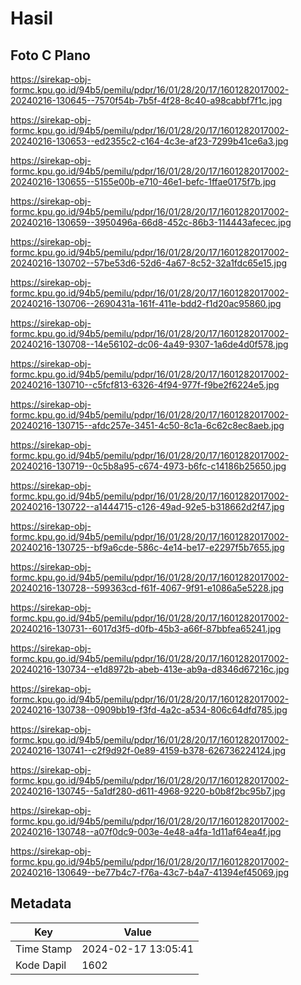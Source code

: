 # Hasil

## Foto C Plano

https://sirekap-obj-formc.kpu.go.id/94b5/pemilu/pdpr/16/01/28/20/17/1601282017002-20240216-130645--7570f54b-7b5f-4f28-8c40-a98cabbf7f1c.jpg

https://sirekap-obj-formc.kpu.go.id/94b5/pemilu/pdpr/16/01/28/20/17/1601282017002-20240216-130653--ed2355c2-c164-4c3e-af23-7299b41ce6a3.jpg

https://sirekap-obj-formc.kpu.go.id/94b5/pemilu/pdpr/16/01/28/20/17/1601282017002-20240216-130655--5155e00b-e710-46e1-befc-1ffae0175f7b.jpg

https://sirekap-obj-formc.kpu.go.id/94b5/pemilu/pdpr/16/01/28/20/17/1601282017002-20240216-130659--3950496a-66d8-452c-86b3-114443afecec.jpg

https://sirekap-obj-formc.kpu.go.id/94b5/pemilu/pdpr/16/01/28/20/17/1601282017002-20240216-130702--57be53d6-52d6-4a67-8c52-32a1fdc65e15.jpg

https://sirekap-obj-formc.kpu.go.id/94b5/pemilu/pdpr/16/01/28/20/17/1601282017002-20240216-130706--2690431a-161f-411e-bdd2-f1d20ac95860.jpg

https://sirekap-obj-formc.kpu.go.id/94b5/pemilu/pdpr/16/01/28/20/17/1601282017002-20240216-130708--14e56102-dc06-4a49-9307-1a6de4d0f578.jpg

https://sirekap-obj-formc.kpu.go.id/94b5/pemilu/pdpr/16/01/28/20/17/1601282017002-20240216-130710--c5fcf813-6326-4f94-977f-f9be2f6224e5.jpg

https://sirekap-obj-formc.kpu.go.id/94b5/pemilu/pdpr/16/01/28/20/17/1601282017002-20240216-130715--afdc257e-3451-4c50-8c1a-6c62c8ec8aeb.jpg

https://sirekap-obj-formc.kpu.go.id/94b5/pemilu/pdpr/16/01/28/20/17/1601282017002-20240216-130719--0c5b8a95-c674-4973-b6fc-c14186b25650.jpg

https://sirekap-obj-formc.kpu.go.id/94b5/pemilu/pdpr/16/01/28/20/17/1601282017002-20240216-130722--a1444715-c126-49ad-92e5-b318662d2f47.jpg

https://sirekap-obj-formc.kpu.go.id/94b5/pemilu/pdpr/16/01/28/20/17/1601282017002-20240216-130725--bf9a6cde-586c-4e14-be17-e2297f5b7655.jpg

https://sirekap-obj-formc.kpu.go.id/94b5/pemilu/pdpr/16/01/28/20/17/1601282017002-20240216-130728--599363cd-f61f-4067-9f91-e1086a5e5228.jpg

https://sirekap-obj-formc.kpu.go.id/94b5/pemilu/pdpr/16/01/28/20/17/1601282017002-20240216-130731--6017d3f5-d0fb-45b3-a66f-87bbfea65241.jpg

https://sirekap-obj-formc.kpu.go.id/94b5/pemilu/pdpr/16/01/28/20/17/1601282017002-20240216-130734--e1d8972b-abeb-413e-ab9a-d8346d67216c.jpg

https://sirekap-obj-formc.kpu.go.id/94b5/pemilu/pdpr/16/01/28/20/17/1601282017002-20240216-130738--0909bb19-f3fd-4a2c-a534-806c64dfd785.jpg

https://sirekap-obj-formc.kpu.go.id/94b5/pemilu/pdpr/16/01/28/20/17/1601282017002-20240216-130741--c2f9d92f-0e89-4159-b378-626736224124.jpg

https://sirekap-obj-formc.kpu.go.id/94b5/pemilu/pdpr/16/01/28/20/17/1601282017002-20240216-130745--5a1df280-d611-4968-9220-b0b8f2bc95b7.jpg

https://sirekap-obj-formc.kpu.go.id/94b5/pemilu/pdpr/16/01/28/20/17/1601282017002-20240216-130748--a07f0dc9-003e-4e48-a4fa-1d11af64ea4f.jpg

https://sirekap-obj-formc.kpu.go.id/94b5/pemilu/pdpr/16/01/28/20/17/1601282017002-20240216-130649--be77b4c7-f76a-43c7-b4a7-41394ef45069.jpg


## Metadata

| Key        | Value               |
| ---------- | ------------------- |
| Time Stamp | 2024-02-17 13:05:41 |
| Kode Dapil | 1602                |



